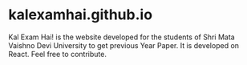 # kalexamhai.github.io
Kal Exam Hai! is the website developed for the students of Shri Mata Vaishno Devi University to get previous Year Paper.
It is developed on React. 
Feel free to contribute.
